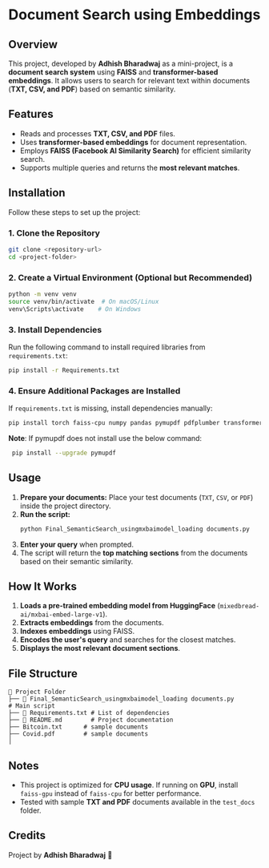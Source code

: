 # Document Search using Embeddings

## Overview
This project, developed by **Adhish Bharadwaj** as a mini-project, is a **document search system** using **FAISS** and **transformer-based embeddings**. It allows users to search for relevant text within documents (**TXT, CSV, and PDF**) based on semantic similarity.

## Features
- Reads and processes **TXT, CSV, and PDF** files.
- Uses **transformer-based embeddings** for document representation.
- Employs **FAISS (Facebook AI Similarity Search)** for efficient similarity search.
- Supports multiple queries and returns the **most relevant matches**.

## Installation
Follow these steps to set up the project:

### **1. Clone the Repository**
```bash
git clone <repository-url>
cd <project-folder>
```

### **2. Create a Virtual Environment (Optional but Recommended)**
```bash
python -m venv venv
source venv/bin/activate  # On macOS/Linux
venv\Scripts\activate    # On Windows
```

### **3. Install Dependencies**
Run the following command to install required libraries from `requirements.txt`:
```bash
pip install -r Requirements.txt
```

### **4. Ensure Additional Packages are Installed**
If `requirements.txt` is missing, install dependencies manually:
```bash
pip install torch faiss-cpu numpy pandas pymupdf pdfplumber transformers
```
**Note**: 
If pymupdf does not install use the below command: 
```bash
 pip install --upgrade pymupdf
```

## Usage
1. **Prepare your documents:** Place your test documents (`TXT`, `CSV`, or `PDF`) inside the project directory.
2. **Run the script:**
   ```bash
   python Final_SemanticSearch_usingmxbaimodel_loading documents.py
   ```
3. **Enter your query** when prompted.
4. The script will return the **top matching sections** from the documents based on their semantic similarity.

## How It Works
1. **Loads a pre-trained embedding model from HuggingFace** (`mixedbread-ai/mxbai-embed-large-v1`).
2. **Extracts embeddings** from the documents.
3. **Indexes embeddings** using FAISS.
4. **Encodes the user's query** and searches for the closest matches.
5. **Displays the most relevant document sections**.

## File Structure
```
📂 Project Folder
├── 📄 Final_SemanticSearch_usingmxbaimodel_loading documents.py          # Main script
├── 📄 Requirements.txt # List of dependencies
├── 📄 README.md        # Project documentation
├── Bitcoin.txt      # sample documents
├── Covid.pdf        # sample documents
│   
```

## Notes
- This project is optimized for **CPU usage**. If running on **GPU**, install `faiss-gpu` instead of `faiss-cpu` for better performance.
- Tested with sample **TXT and PDF** documents available in the `test_docs` folder.

## Credits
Project by **Adhish Bharadwaj** 🚀

